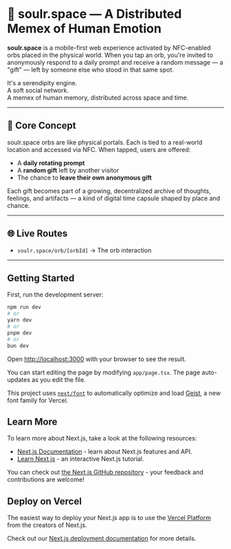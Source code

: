 # 🌌 soulr.space — A Distributed Memex of Human Emotion

**soulr.space** is a mobile-first web experience activated by NFC-enabled orbs placed in the physical world. When you tap an orb, you're invited to anonymously respond to a daily prompt and receive a random message — a "gift" — left by someone else who stood in that same spot.

It's a serendipity engine.  
A soft social network.  
A memex of human memory, distributed across space and time.

---

## 🧠 Core Concept

soulr.space orbs are like physical portals. Each is tied to a real-world location and accessed via NFC. When tapped, users are offered:

- A **daily rotating prompt**
- A **random gift** left by another visitor
- The chance to **leave their own anonymous gift**

Each gift becomes part of a growing, decentralized archive of thoughts, feelings, and artifacts — a kind of digital time capsule shaped by place and chance.

---

## 🌐 Live Routes

- `soulr.space/orb/[orbId]` → The orb interaction

---

## Getting Started

First, run the development server:

```bash
npm run dev
# or
yarn dev
# or
pnpm dev
# or
bun dev
```

Open [http://localhost:3000](http://localhost:3000) with your browser to see the result.

You can start editing the page by modifying `app/page.tsx`. The page auto-updates as you edit the file.

This project uses [`next/font`](https://nextjs.org/docs/app/building-your-application/optimizing/fonts) to automatically optimize and load [Geist](https://vercel.com/font), a new font family for Vercel.

## Learn More

To learn more about Next.js, take a look at the following resources:

- [Next.js Documentation](https://nextjs.org/docs) - learn about Next.js features and API.
- [Learn Next.js](https://nextjs.org/learn) - an interactive Next.js tutorial.

You can check out [the Next.js GitHub repository](https://github.com/vercel/next.js) - your feedback and contributions are welcome!

## Deploy on Vercel

The easiest way to deploy your Next.js app is to use the [Vercel Platform](https://vercel.com/new?utm_medium=default-template&filter=next.js&utm_source=create-next-app&utm_campaign=create-next-app-readme) from the creators of Next.js.

Check out our [Next.js deployment documentation](https://nextjs.org/docs/app/building-your-application/deploying) for more details.
